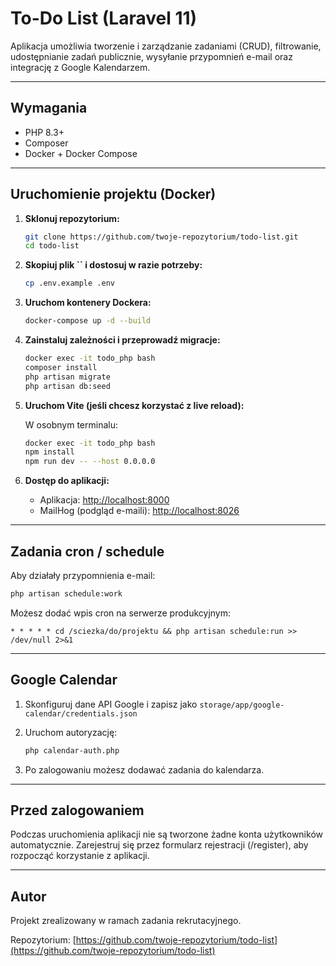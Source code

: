 # To-Do List (Laravel 11)

Aplikacja umożliwia tworzenie i zarządzanie zadaniami (CRUD), filtrowanie, udostępnianie zadań publicznie, wysyłanie przypomnień e-mail oraz integrację z Google Kalendarzem.

---

## Wymagania

- PHP 8.3+
- Composer
- Docker + Docker Compose

---

## Uruchomienie projektu (Docker)

1. **Sklonuj repozytorium:**

   ```bash
   git clone https://github.com/twoje-repozytorium/todo-list.git
   cd todo-list
   ```

2. **Skopiuj plik **``** i dostosuj w razie potrzeby:**

   ```bash
   cp .env.example .env
   ```

3. **Uruchom kontenery Dockera:**

   ```bash
   docker-compose up -d --build
   ```

4. **Zainstaluj zależności i przeprowadź migracje:**

   ```bash
   docker exec -it todo_php bash
   composer install
   php artisan migrate
   php artisan db:seed
   ```

5. **Uruchom Vite (jeśli chcesz korzystać z live reload):**

   W osobnym terminalu:

   ```bash
   docker exec -it todo_php bash
   npm install
   npm run dev -- --host 0.0.0.0
   ```

6. **Dostęp do aplikacji:**

    - Aplikacja: [http://localhost:8000](http://localhost:8000)
    - MailHog (podgląd e-maili): [http://localhost:8026](http://localhost:8026)

---

## Zadania cron / schedule

Aby działały przypomnienia e-mail:

```bash
php artisan schedule:work
```

Możesz dodać wpis cron na serwerze produkcyjnym:

```cron
* * * * * cd /sciezka/do/projektu && php artisan schedule:run >> /dev/null 2>&1
```

---

## Google Calendar

1. Skonfiguruj dane API Google i zapisz jako `storage/app/google-calendar/credentials.json`

2. Uruchom autoryzację:

   ```bash
   php calendar-auth.php
   ```

3. Po zalogowaniu możesz dodawać zadania do kalendarza.

---

## Przed zalogowaniem

Podczas uruchomienia aplikacji nie są tworzone żadne konta użytkowników automatycznie.
Zarejestruj się przez formularz rejestracji (/register), aby rozpocząć korzystanie z aplikacji.


---

## Autor

Projekt zrealizowany w ramach zadania rekrutacyjnego.

Repozytorium: [https://github.com/twoje-repozytorium/todo-list](https://github.com/twoje-repozytorium/todo-list)

